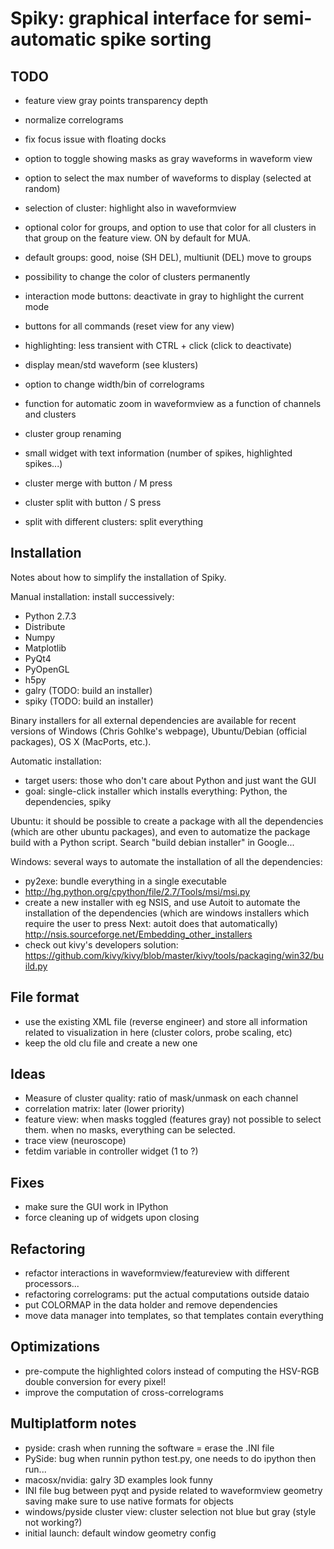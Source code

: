 Spiky: graphical interface for semi-automatic spike sorting
===========================================================

TODO
----  

  * feature view gray points transparency depth

  * normalize correlograms

  * fix focus issue with floating docks
  
  * option to toggle showing masks as gray waveforms in waveform view
  * option to select the max number of waveforms to display (selected at
    random)
  
  * selection of cluster: highlight also in waveformview
  * optional color for groups, and option to use that color for all clusters
    in that group on the feature view. ON by default for MUA.
  
  * default groups: good, noise (SH DEL), multiunit (DEL) move to groups
  * possibility to change the color of clusters permanently
  
  * interaction mode buttons: deactivate in gray to highlight the current mode
  * buttons for all commands (reset view for any view)
  * highlighting: less transient with CTRL + click (click to deactivate)
  
  * display mean/std waveform (see klusters)
  * option to change width/bin of correlograms

  * function for automatic zoom in waveformview as a function of
    channels and clusters
  * cluster group renaming
  * small widget with text information (number of spikes, highlighted spikes...)
  * cluster merge with button / M press
  * cluster split with button / S press
  * split with different clusters: split everything


Installation
------------

Notes about how to simplify the installation of Spiky.

Manual installation: install successively:

  * Python 2.7.3
  * Distribute
  * Numpy 
  * Matplotlib
  * PyQt4
  * PyOpenGL
  * h5py
  * galry (TODO: build an installer)
  * spiky (TODO: build an installer)
  
Binary installers for all external dependencies are available for recent
versions of Windows (Chris Gohlke's webpage), Ubuntu/Debian (official
packages), OS X (MacPorts, etc.).

Automatic installation:
  
  * target users: those who don't care about Python and just want the GUI
  * goal: single-click installer which installs everything: Python, the 
    dependencies, spiky
    
Ubuntu: it should be possible to create a package with all the dependencies
(which are other ubuntu packages), and even to automatize the package build
with a Python script. Search "build debian installer" in Google...

Windows: several ways to automate the installation of all the dependencies:

  * py2exe: bundle everything in a single executable
  * http://hg.python.org/cpython/file/2.7/Tools/msi/msi.py
  * create a new installer with eg NSIS, and use Autoit to automate the 
    installation of the dependencies (which are windows installers which
    require the user to press Next: autoit does that automatically)
    http://nsis.sourceforge.net/Embedding_other_installers
  * check out kivy's developers solution:
    https://github.com/kivy/kivy/blob/master/kivy/tools/packaging/win32/build.py

  
  
File format
-----------

  * use the existing XML file (reverse engineer) and store all information
    related to visualization in here (cluster colors, probe scaling, etc)
  * keep the old clu file and create a new one
  
  
Ideas
-----
  
  * Measure of cluster quality: ratio of mask/unmask on each channel
  * correlation matrix: later (lower priority)
  * feature view: when masks toggled (features gray) not possible to select
    them. when no masks, everything can be selected.
  * trace view (neuroscope)
  * fetdim variable in controller widget (1 to ?)


Fixes
-----

  * make sure the GUI work in IPython
  * force cleaning up of widgets upon closing

  
Refactoring
-----------

  * refactor interactions in waveformview/featureview with different
    processors...
  * refactoring correlograms: put the actual computations outside dataio
  * put COLORMAP in the data holder and remove dependencies 
  * move data manager into templates, so that templates contain everything


Optimizations
-------------

  * pre-compute the highlighted colors instead of computing the HSV-RGB double
    conversion for every pixel!
  * improve the computation of cross-correlograms
  
  
Multiplatform notes
-------------------

  * pyside: crash when running the software = erase the .INI file
  * PySide: bug when runnin python test.py, one needs to do ipython then run...
  * macosx/nvidia: galry 3D examples look funny
  * INI file bug between pyqt and pyside related to waveformview geometry saving
    make sure to use native formats for objects
  * windows/pyside cluster view: cluster selection not blue but gray (style not working?)
  * initial launch: default window geometry config

  